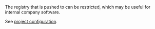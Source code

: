 The registry that is pushed to can be restricted, which may be useful for internal company software.

See [project configuration](https://doc.rust-lang.org/cargo/reference/config.html).
